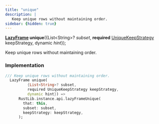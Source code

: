 ```yaml
---
title: "unique"
description: |
   Keep unique rows without maintaining order.
sidebar: {hidden: true}
---
```

<span class="dart-code"><strong>[LazyFrame] unique</strong>({<span class="nobr">List&lt;String&gt;? <i>subset</i></span>, <span class="nobr"><strong>required</strong> [UniqueKeepStrategy] keepStrategy</span>, <span class="nobr">dynamic <i>hint</i></span>});</span>

 Keep unique rows without maintaining order.
### Implementation
```dart
/// Keep unique rows without maintaining order.
  LazyFrame unique(
          {List<String>? subset,
          required UniqueKeepStrategy keepStrategy,
          dynamic hint}) =>
      RustLib.instance.api.lazyFrameUnique(
        that: this,
        subset: subset,
        keepStrategy: keepStrategy,
      );
```

[LazyFrame]: /reference/classes/lazyframe/
[UniqueKeepStrategy]: /reference/enums/uniquekeepstrategy/